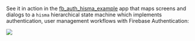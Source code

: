 See it in action in the [fb_auth_hisma_example](../../examples/fb_auth_hisma_example/) app that maps screens and dialogs to a `hisma` hierarchical state machine which implements authentication, user management workflows with Firebase Authentication:

![](../../../examples/fb_auth_hisma_example/doc/resources/fb_auth_hisma_example.gif)
